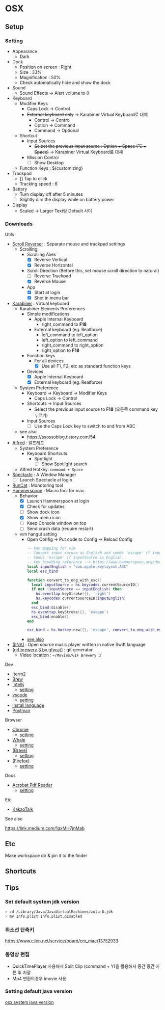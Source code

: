 # OSX

## Setup

### Setting

- Appearance
  - Dark
- Dock
  - Position on screen : Right
  - Size : 33%
  - Magnification : 50%
  - Check automatically hide and show the dock
- Sound
  - Sound Effects -> Alert volume to 0
- Keyboard
  - Modifier Keys
    - Caps Lock -> Control
    - ~~External keyboard only~~ -> Karabiner Virtual Keyboard로 대체
      - Control -> Control
      - Option -> Command
      - Command -> Optional
  - Shortcut
    - Input Sources
      - ~~Select the previous input source : Option + Space (⌥ + Space)~~ -> Karabiner Virtual Keyboard로 대체
    - Mission Control
      - [ ] Show Desktop
  - Function Keys : ${customizing}
- Trackpad
  - [] Tap to click
  - Tracking speed : 6
- Battery
  - Turn display off after 5 minutes
  - [ ] Slightly dim the display while on battery power
- Display
  - Scaled -> Larger Text랑 Default 사이

### Downloads

Utils

- [Scroll Reverser](https://pilotmoon.com/scrollreverser/) : Separate mouse and trackpad settings
  - Scrolling
    - Scrolling Axes
      - [X] Reverse Vertical
      - [X] Reverse Horizontal
    - Scroll Direction (Before this, set mouse scroll direction to natural)
      - [ ] Reverse Trackpad
      - [X] Reverse Mouse
    - App
      - [X] Start at login
      - [X] Shot in menu bar
- [Karabiner](https://karabiner-elements.pqrs.org/) : Virtual keyboard
  - Karabiner Elements Preferences
    - Simple modifications
      - Apple Internal Keyboard
        - right_command to **F18**
      - External keyboard (eg. Realforce)
        - left_command to left_option
        - left_option to left_command
        - right_command to right_option
        - right_option to **F18**
    - Function keys
      - For all devices
        - [X] Use all F1, F2, etc as standard function keys
    - Devices
      - [X] Apple Internal Keyboard
      - [X] External keyboard (eg. Realforce)
  - System Preference
    - Keyboard -> Keyboard -> Modifier Keys
      - Caps Lock -> Control
    - Shortcuts -> Input Sources
      - Select the previous input source to **F18** (오른쪽 command key 누르기)
    - Input Sources
      - [ ] Use the Caps Lock key to switch to and from ABC
  - see also
    - https://ssossoblog.tistory.com/54
- [Alfred](https://www.alfredapp.com) : 알프레드
  - System Preference
    - Keyboard Shortcuts
      - Spotlight
        - [ ] Show Spotlight search
  - Alfred Hotkey: `command + Space`
- [Spectacle](https://www.spectacleapp.com/) : A Window Manager
  - [ ] Launch Spectacle at login
- [RunCat](https://apps.apple.com/kr/app/runcat/id1429033973?mt=12) : Monotoring tool
- [Hammerspoon](http://www.hammerspoon.org/) : Macro tool for mac.
  - Behavior
    - [X] Launch Hammerspoon at login
    - [X] Check for updates
    - [ ] Show dock icon
    - [X] Show menu icon
    - [ ] Keep Console window on top
    - [ ] Send crash data (require restart)
  - vim hangul setting
    - Open Config -> Put code to Config -> Reload Config
      ```lua
      -- key mapping for vim
      -- Convert input soruce as English and sends 'escape' if inputSource is not English.
      -- Sends 'escape' if inputSource is English.
      -- key bindding reference --> https://www.hammerspoon.org/docs/hs.hotkey.html
      local inputEnglish = "com.apple.keylayout.ABC"
      local esc_bind

      function convert_to_eng_with_esc()
        local inputSource = hs.keycodes.currentSourceID()
        if not (inputSource == inputEnglish) then
          hs.eventtap.keyStroke({}, 'right')
          hs.keycodes.currentSourceID(inputEnglish)
        end
        esc_bind:disable()
        hs.eventtap.keyStroke({}, 'escape')
        esc_bind:enable()
      end

      esc_bind = hs.hotkey.new({}, 'escape', convert_to_eng_with_esc):enable()
      ```
    - [see also](https://humblego.tistory.com/10)
- [(IINA)](https://iina.io/) : Open source music player written in native Swift language
- ([gif brewery 3 by gfycat)](https://apps.apple.com/kr/app/gif-brewery-3-by-gfycat/id1081413713?mt=12) : gif generator
  - Video location : `~/Movies/GIF Brewery 3`

Dev

- [Iterm2](https://iterm2.com)
- [Brew](https://brew.sh/index_ko)
- [Intellij](https://www.jetbrains.com/idea/download/#section=mac)
  - [setting](./intellij.md)
- [vscode](https://code.visualstudio.com/)
  - [setting](./vscode.md)
- [install language](./language-installation.md)
- [Postman](https://www.postman.com/downloads/)

Browser

- [Chrome](https://www.google.com/chrome/)
  - [setting](./chrome.md)
- [Whale](https://whale.naver.com/en/download/mac/)
  - [setting](./whale.md)
- [(Brave)](https://brave.com/?ref=xwv588)
  - [setting](./brave.md)
- [(Firefox)](https://www.mozilla.org/en-US/firefox/new/)
  - [setting](./firefox.md)

Docs

- [Acrobat Pdf Reader](https://get.adobe.com/reader/)
  - [setting](./pdf-reader.md)

Etc

- [KakaoTalk](https://www.kakaocorp.com/page/service/service/KakaoTalk?lang=ko)

See also

https://link.medium.com/1qxMH7jnMab

## Etc

Make workspace dir & pin it to the finder

## Shortcuts

## Tips

### Set default system jdk version

```sh
> cd /Library/Java/JavaVirtualMachines/zulu-8.jdk
> mv Info.plist Info.plist.disabled
```

### 취소선 단축키

https://www.clien.net/service/board/cm_mac/13752933

### 동영상 편집

- QuickTimePlayer 사용해서 Split Clip (command + Y)을 활용해서 중간 중간 자른 후 저장
- Mp4 변환의경우 imovie 사용

### Setting default java version

[osx system java version](https://stackoverflow.com/questions/21964709/how-to-set-or-change-the-default-java-jdk-version-on-os-x)
